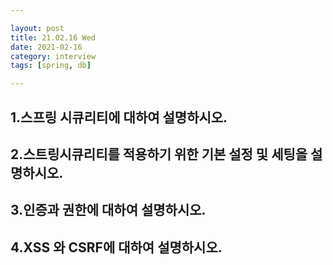 ```yaml
---

layout: post
title: 21.02.16 Wed
date: 2021-02-16
category: interview
tags: [spring, db]

---
```


## 1.스프링 시큐리티에 대하여 설명하시오.

## 2.스트링시큐리티를 적용하기 위한 기본 설정 및 세팅을 설명하시오.

## 3.인증과 권한에 대하여 설명하시오.

## 4.XSS 와 CSRF에 대하여 설명하시오.
